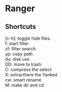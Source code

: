 # Ranger

## Shortcuts

[c-h]: toggle hide files.  
f:  start filter  
zf: filter search.  
yp: copy path  
du: disk use  
DD: move to trash  
C:  compress the select  
X:  extracthere the Yanked  
cw: smart rename  
M:  make dir and cd  
